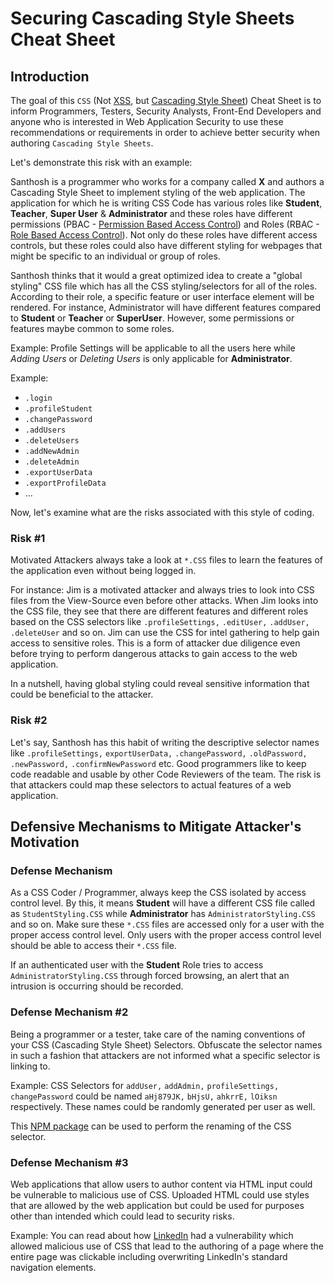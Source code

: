 # Securing Cascading Style Sheets Cheat Sheet

## Introduction

The goal of this `CSS` (Not [XSS](Cross_Site_Scripting_Prevention_Cheat_Sheet.md), but [Cascading Style Sheet](https://www.w3schools.com/css/css_intro.asp)) Cheat Sheet is to inform Programmers, Testers, Security Analysts, Front-End Developers and anyone who is interested in Web Application Security to use these recommendations or requirements in order to achieve better security when authoring `Cascading Style Sheets`.

Let's demonstrate this risk with an example:

Santhosh is a programmer who works for a company called **X** and authors a Cascading Style Sheet to implement styling of the web application. The application for which he is writing CSS Code has various roles like **Student**, **Teacher**, **Super User** & **Administrator** and these roles have different permissions (PBAC - [Permission Based Access Control](Access_Control_Cheat_Sheet.md)) and Roles (RBAC - [Role Based Access Control](Access_Control_Cheat_Sheet.md)). Not only do these roles have different access controls, but these roles could also have different styling for webpages that might be specific to an individual or group of roles.

Santhosh thinks that it would a great optimized idea to create a "global styling" CSS file which has all the CSS styling/selectors for all of the roles. According to their role, a specific feature or user interface element will be rendered. For instance, Administrator will have different features compared to **Student** or **Teacher** or **SuperUser**. However, some permissions or features maybe common to some roles.

Example: Profile Settings will be applicable to all the users here while *Adding Users* or *Deleting Users* is only applicable for **Administrator**.

Example:

- `.login`
- `.profileStudent`
- `.changePassword`
- `.addUsers`
- `.deleteUsers`
- `.addNewAdmin`
- `.deleteAdmin`
- `.exportUserData`
- `.exportProfileData`
- ...

Now, let's examine what are the risks associated with this style of coding.

### Risk \#1

Motivated Attackers always take a look at `*.CSS` files to learn the features of the application even without being logged in.

For instance: Jim is a motivated attacker and always tries to look into CSS files from the View-Source even before other attacks. When Jim looks into the CSS file, they see that there are different features and different roles based on the CSS selectors like `.profileSettings,` `.editUser,` `.addUser,` `.deleteUser` and so on. Jim can use the CSS for intel gathering to help gain access to sensitive roles. This is a form of attacker due diligence even before trying to perform dangerous attacks to gain access to the web application.

In a nutshell, having global styling could reveal sensitive information that could be beneficial to the attacker.

### Risk \#2

Let's say, Santhosh has this habit of writing the descriptive selector names like `.profileSettings,` `exportUserData,` `.changePassword,` `.oldPassword,` `.newPassword,` `.confirmNewPassword` etc. Good programmers like to keep code readable and usable by other Code Reviewers of the team. The risk is that attackers could map these selectors to actual features of a web application.

## Defensive Mechanisms to Mitigate Attacker's Motivation

### Defense Mechanism

As a CSS Coder / Programmer, always keep the CSS isolated by access control level. By this, it means **Student** will have a different CSS file called as `StudentStyling.CSS` while **Administrator** has `AdministratorStyling.CSS` and so on. Make sure these `*.CSS` files are accessed only for a user with the proper access control level. Only users with the proper access control level should be able to access their `*.CSS` file.

If an authenticated user with the **Student** Role tries to access `AdministratorStyling.CSS` through forced browsing, an alert that an intrusion is occurring should be recorded.

### Defense Mechanism \#2

Being a programmer or a tester, take care of the naming conventions of your CSS (Cascading Style Sheet) Selectors. Obfuscate the selector names in such a fashion that attackers are not informed what a specific selector is linking to.

Example: CSS Selectors for `addUser,` `addAdmin,` `profileSettings,` `changePassword` could be named `aHj879JK,` `bHjsU,` `ahkrrE,` `lOiksn` respectively. These names could be randomly generated per user as well.

This [NPM package](https://www.npmjs.com/package/rename-css-selectors) can be used to perform the renaming of the CSS selector.

### Defense Mechanism \#3

Web applications that allow users to author content via HTML input could be vulnerable to malicious use of CSS. Uploaded HTML could use styles that are allowed by the web application but could be used for purposes other than intended which could lead to security risks.

Example: You can read about how [LinkedIn](https://www.scmagazineuk.com/style-sheet-vulnerability-allowed-attacker-hijack-linkedin-pages/article/1479529) had a vulnerability which allowed malicious use of CSS that lead to the authoring of a page where the entire page was clickable including overwriting LinkedIn's standard navigation elements.
